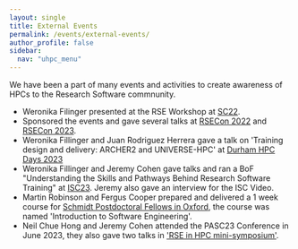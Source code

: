 ```yaml
---
layout: single  
title: External Events
permalink: /events/external-events/
author_profile: false
sidebar:
  nav: "uhpc_menu"
---
```


We have been a part of many events and activities to create awareness of HPCs to the Research Software commnunity.  


- Weronika Filinger presented at the RSE Workshop at [SC22](https://us-rse.org/rse-hpc-2022/).
- Sponsored the events and gave several talks at [RSECon 2022](https://rsecon2022.society-rse.org/) and [RSECon 2023](https://rsecon23.society-rse.org/).
- Weronika Fillinger and Juan Rodriguez Herrera gave a talk on 'Training design and delivery: ARCHER2 and UNIVERSE-HPC' at [Durham HPC Days 2023](https://tobiasweinzierl.webspace.durham.ac.uk/research/workshops/durham-hpc-days-spring-2023/)
- Weronika Fillinger and Jeremy Cohen gave talks and ran a BoF "Understanding the Skills and Pathways Behind Research Software Training" at [ISC23](https://app.swapcard.com/widget/event/isc-high-performance-2023/planning/UGxhbm5pbmdfMTIyMDgzNg==). Jeremy also gave an interview for the ISC Video.
- Martin Robinson and Fergus Cooper prepared and delivered a 1 week course for [Schmidt Postdoctoral Fellows in Oxford](https://train.oxrse.uk/), the course was named 'Introduction to Software Engineering'.
- Neil Chue Hong and Jeremy Cohen attended the PASC23 Conference in June 2023, they also gave two talks in ['RSE in HPC mini-symposium'](https://pasc23.pasc-conference.org/program/minisymposia/).
